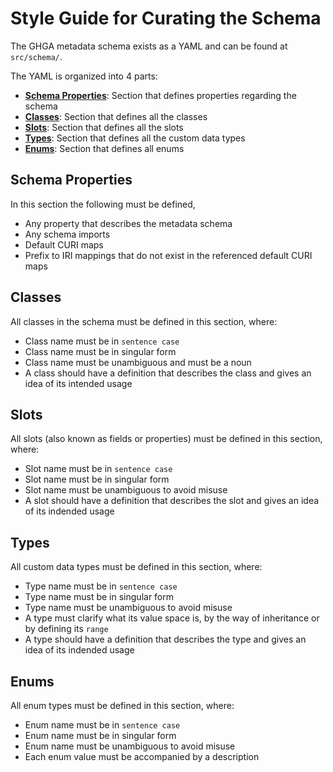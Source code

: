 # Style Guide for Curating the Schema

The GHGA metadata schema exists as a YAML and can be found at `src/schema/`.

The YAML is organized into 4 parts:

- **[Schema Properties](#schema-properties)**: Section that defines properties
regarding the schema
- **[Classes](#classes)**: Section that defines all the classes
- **[Slots](#slots)**: Section that defines all the slots
- **[Types](#types)**: Section that defines all the custom data types
- **[Enums](#enums)**: Section that defines all enums


## Schema Properties

In this section the following must be defined,

- Any property that describes the metadata schema
- Any schema imports
- Default CURI maps
- Prefix to IRI mappings that do not exist in the referenced
default CURI maps

## Classes

All classes in the schema must be defined in this section, where:

- Class name must be in `sentence case`
- Class name must be in singular form
- Class name must be unambiguous and must be a noun
- A class should have a definition that describes the class and gives an
idea of its intended usage


## Slots

All slots (also known as fields or properties) must be defined in this
section, where:

- Slot name must be in `sentence case`
- Slot name must be in singular form
- Slot name must be unambiguous to avoid misuse
- A slot should have a definition that describes the slot and gives an
idea of its indended usage


## Types

All custom data types must be defined in this section, where:

- Type name must be in `sentence case`
- Type name must be in singular form
- Type name must be unambiguous to avoid misuse
- A type must clarify what its value space is, by the way of inheritance
or by defining its `range`
- A type should have a definition that describes the type and gives an
idea of its indended usage


## Enums

All enum types must be defined in this section, where:

- Enum name must be in `sentence case`
- Enum name must be in singular form
- Enum name must be unambiguous to avoid misuse
- Each
 enum value must be accompanied by a description

